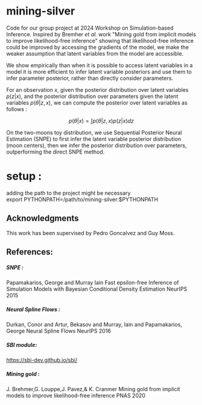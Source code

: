 # mining-silver
Code for our group project at 2024 Workshop on Simulation-based Inference. Inspired by Bremher _et al._ work "Mining gold from implicit models to improve likelihood-free inference" showing that likelihood-free inference could be improved by accessing the gradients of the model, we make the weaker assumption that latent variables from the model are accessible. 
 
We show empirically than when it is possible to access latent variables in a model it is more efficient to infer latent variable posteriors and use them to infer parameter posterior, rather than directly consider parameters.

For an observation $x$, given the posterior distribution over latent variables $p(z|x)$, and the posterior distribution over parameters given the latent variables $p(\theta|z, x)$, we can compute the posterior over latent variables as follows : 

$$p(\theta|x) = \int p(\theta|z, x)p(z|x) dz$$

On the two-moons toy distribution, we use Sequential Posterior Neural Estimation (SNPE) to first infer the latent variable posterior distribution (moon centers), then we infer the posterior distribution over parameters, outperforming the direct SNPE method. 

# setup :
adding the path to the project might be necessary  
export PYTHONPATH=/path/to/mining-silver:$PYTHONPATH

## Acknowledgments 

This work has been supervised by Pedro Goncalvez and Guy Moss. 

## References: 
##### SNPE : 
 Papamakarios, George and Murray Iain
 Fast epsilon-free Inference of Simulation Models with Bayesian Conditional Density Estimation
 NeurIPS 2015

##### Neural Spline Flows : 
  Durkan, Conor and Artur, Bekasov and Murray, Iain and Papamakarios, George
  Neural Spline Flows
  NeurIPS 2016

##### SBI module: 
  https://sbi-dev.github.io/sbi/


##### Mining gold : 
J. Brehmer,G. Louppe,J. Pavez,& K. Cranmer
Mining gold from implicit models to improve likelihood-free inference
PNAS 2020

